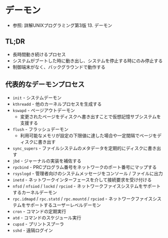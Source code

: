 # デーモン
- 参照: 詳解UNIXプログラミング第3版 13. デーモン

## TL;DR
- 長時間動き続けるプロセス
- システムがブートした時に動き出し、システムを停止する時にのみ停止する
- 制御端末がなく、バックグラウンドで動作する

## 代表的なデーモンプロセス
- `init` - システムデーモン
- `kthreadd` - 他のカーネルプロセスを生成する
- `kswapd` - ページアウトデーモン
  - 変更されたページをディスクへ書き出すことで仮想記憶サブシステムを支援する
- `flush` - フラッシュデーモン
  - 利用可能なメモリが設定の下限値に達した場合や一定間隔でページをディスクに書き出す
- `sync_supers` - ファイルシステムのメタデータを定期的にディスクに書き出す
- `jbd` - ジャーナルの実装を補佐する
- `rpcbind` - PRCプログラム番号をネットワークのポート番号にマップする
- `rsyslogd` - 管理者向けのシステムメッセージをコンソール / ファイルに出力
- `inetd` - ネットワークインターフェースを介して接続要求を受け付ける
- `nfsd` / `nfsiod` / `lockd` / `rpciod` - ネットワークファイスシステムをサポートするカーネルデーモン
- `rpc.idmapd` / `rpc.statd` / `rpc.mountd` / `rpciod` - ネットワークファイスシステムをサポートするユーザーレベルデーモン
- `cron` - コマンドの定期実行
- `atd` - コマンドのスケジュール実行
- `cupsd` - プリントスプーラ
- `sshd` - 遠隔ログイン
